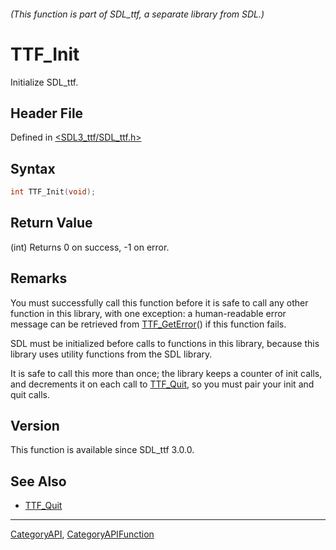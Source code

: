 ###### (This function is part of SDL_ttf, a separate library from SDL.)
# TTF_Init

Initialize SDL_ttf.

## Header File

Defined in [<SDL3_ttf/SDL_ttf.h>](https://github.com/libsdl-org/SDL_ttf/blob/main/include/SDL3_ttf/SDL_ttf.h)

## Syntax

```c
int TTF_Init(void);
```

## Return Value

(int) Returns 0 on success, -1 on error.

## Remarks

You must successfully call this function before it is safe to call any
other function in this library, with one exception: a human-readable error
message can be retrieved from [TTF_GetError](TTF_GetError)() if this
function fails.

SDL must be initialized before calls to functions in this library, because
this library uses utility functions from the SDL library.

It is safe to call this more than once; the library keeps a counter of init
calls, and decrements it on each call to [TTF_Quit](TTF_Quit), so you must
pair your init and quit calls.

## Version

This function is available since SDL_ttf 3.0.0.

## See Also

- [TTF_Quit](TTF_Quit)

----
[CategoryAPI](CategoryAPI), [CategoryAPIFunction](CategoryAPIFunction)

